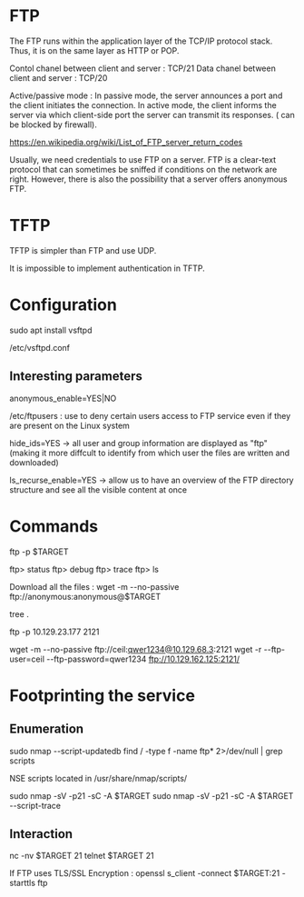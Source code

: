# FTP

The FTP runs within the application layer of the TCP/IP protocol stack. Thus, it is on the same layer as HTTP or POP.

Contol chanel between client and server : TCP/21
Data chanel between client and server : TCP/20

Active/passive mode : In passive mode, the server announces a port and the client initiates the connection. In active mode, the client informs the server via which client-side port the server can transmit its responses. ( can be blocked by firewall).

https://en.wikipedia.org/wiki/List_of_FTP_server_return_codes

Usually, we need credentials to use FTP on a server.
FTP is a clear-text protocol that can sometimes be sniffed if conditions on the network are right.
However, there is also the possibility that a server offers anonymous FTP.

# TFTP 

TFTP is simpler than FTP and use UDP.

It is impossible to implement authentication in TFTP.

# Configuration

sudo apt install vsftpd

/etc/vsftpd.conf

## Interesting parameters 

anonymous_enable=YES|NO

/etc/ftpusers : use to deny certain users access to FTP service even if they are present on the Linux system

hide_ids=YES -> all user and group information are displayed as "ftp" (making it more diffcult to identify from which user the files are written and downloaded)

ls_recurse_enable=YES -> allow us to have an overview of the FTP directory structure and see all the visible content at once

# Commands

ftp -p $TARGET


ftp> status
ftp> debug
ftp> trace
ftp> ls

Download all the files :
wget -m --no-passive ftp://anonymous:anonymous@$TARGET

tree .

ftp -p 10.129.23.177 2121

wget -m --no-passive ftp://ceil:qwer1234@10.129.68.3:2121
wget -r --ftp-user=ceil --ftp-password=qwer1234 ftp://10.129.162.125:2121/


# Footprinting the service

## Enumeration
sudo nmap --script-updatedb
find / -type f -name ftp* 2>/dev/null | grep scripts

NSE scripts located in /usr/share/nmap/scripts/

sudo nmap -sV -p21 -sC -A $TARGET
sudo nmap -sV -p21 -sC -A $TARGET --script-trace

## Interaction

nc -nv $TARGET 21
telnet $TARGET 21

If FTP uses TLS/SSL Encryption :
openssl s_client -connect $TARGET:21 -starttls ftp